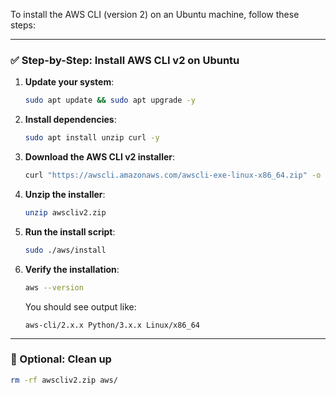 To install the AWS CLI (version 2) on an Ubuntu machine, follow these steps:

---

### ✅ Step-by-Step: Install AWS CLI v2 on Ubuntu

1. **Update your system**:
   ```bash
   sudo apt update && sudo apt upgrade -y
   ```

2. **Install dependencies**:
   ```bash
   sudo apt install unzip curl -y
   ```

3. **Download the AWS CLI v2 installer**:
   ```bash
   curl "https://awscli.amazonaws.com/awscli-exe-linux-x86_64.zip" -o "awscliv2.zip"
   ```

4. **Unzip the installer**:
   ```bash
   unzip awscliv2.zip
   ```

5. **Run the install script**:
   ```bash
   sudo ./aws/install
   ```

6. **Verify the installation**:
   ```bash
   aws --version
   ```

   You should see output like:
   ```
   aws-cli/2.x.x Python/3.x.x Linux/x86_64
   ```

---

### 🧹 Optional: Clean up
```bash
rm -rf awscliv2.zip aws/
```
